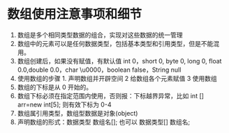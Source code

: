 # 数组使用注意事项和细节

1. 数组是多个相同类型数据的组合，实现对这些数据的统一管理
2. 数组中的元素可以是任何数据类型，包括基本类型和引用类型，但是不能混用。
3. 数组创建后，如果没有赋值，有默认值
    int 0，short 0, byte 0, long 0, float 0.0,double 0.0，char \u0000，boolean false，String null
4. 使用数组的步骤 1. 声明数组并开辟空间 2 给数组各个元素赋值 3 使用数组
5. 数组的下标是从 0 开始的。
6. 数组下标必须在指定范围内使用，否则报：下标越界异常，比如
    int [] arr=new int[5]; 则有效下标为 0-4
7. 数组属引用类型，数组型数据是对象(object)
8. 声明数组的形式：数据类型 数组名[]; 也可以 数据类型[] 数组名;
